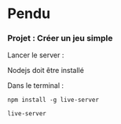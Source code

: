 ﻿# Pendu #

### Projet : Créer un jeu simple ###


Lancer le server : 

Nodejs doit être installé 

Dans le terminal : 

    npm install -g live-server
    
    live-server
